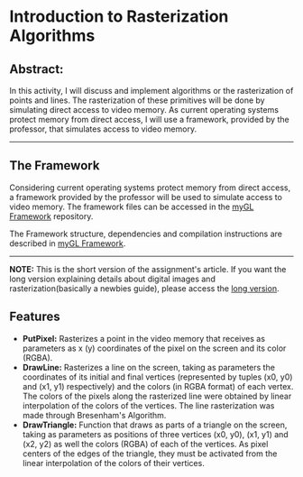 # Introduction to Rasterization Algorithms

## **Abstract:** 

In this activity,  I will discuss and implement algorithms or the rasterization of points and lines. The rasterization of these primitives will be done by simulating direct access to video memory. As current operating systems protect memory from direct access, I will use a framework, provided by the professor, that simulates access to video memory.

---

## The Framework

Considering current operating systems protect memory from direct access, a framework provided by the professor will be used to simulate access to video memory. The framework files can be accessed in the [myGL Framework](https://github.com/jpvt/Computer_Graphics/tree/master/Assignment%20%231/mygl_framework) repository.

The Framework structure, dependencies and compilation instructions are described in [myGL Framework](https://github.com/jpvt/Computer_Graphics/tree/master/Assignment%20%231/mygl_framework).

---

**NOTE:** This is the short version of the assignment's article. If you want the long version explaining details about digital images and rasterization(basically a newbies guide), please access the [long version](https://github.com/jpvt/Computer_Graphics/blob/master/Assignment%20%231/article.md).

## Features

 * **PutPixel:** Rasterizes a point in the video memory that receives as parameters as x (y) coordinates of the pixel on the screen and its color (RGBA).
 * **DrawLine:** Rasterizes a line on the screen, taking as parameters the coordinates of its initial and final vertices (represented by tuples (x0, y0) and (x1, y1) respectively) and the colors (in RGBA format) of each vertex. The colors of the pixels along the rasterized line were obtained by linear interpolation of the colors of the vertices. The line rasterization was made through Bresenham's Algorithm.
 * **DrawTriangle:** Function that draws as parts of a triangle on the screen, taking as parameters as positions of three vertices (x0, y0), (x1, y1) and (x2, y2) as well the colors (RGBA) of each of the vertices. As pixel centers of the edges of the triangle, they must be activated from the linear interpolation of the colors of their vertices.
